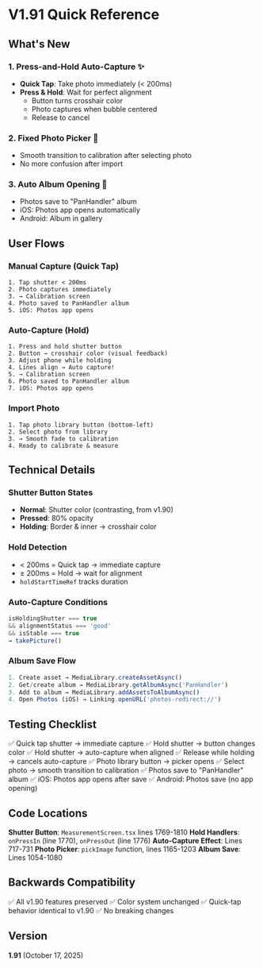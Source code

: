 # V1.91 Quick Reference

## What's New

### 1. Press-and-Hold Auto-Capture ✨
- **Quick Tap**: Take photo immediately (< 200ms)
- **Press & Hold**: Wait for perfect alignment
  - Button turns crosshair color
  - Photo captures when bubble centered
  - Release to cancel

### 2. Fixed Photo Picker 📸
- Smooth transition to calibration after selecting photo
- No more confusion after import

### 3. Auto Album Opening 📂
- Photos save to "PanHandler" album
- iOS: Photos app opens automatically
- Android: Album in gallery

## User Flows

### Manual Capture (Quick Tap)
```
1. Tap shutter < 200ms
2. Photo captures immediately
3. → Calibration screen
4. Photo saved to PanHandler album
5. iOS: Photos app opens
```

### Auto-Capture (Hold)
```
1. Press and hold shutter button
2. Button → crosshair color (visual feedback)
3. Adjust phone while holding
4. Lines align → Auto capture!
5. → Calibration screen
6. Photo saved to PanHandler album
7. iOS: Photos app opens
```

### Import Photo
```
1. Tap photo library button (bottom-left)
2. Select photo from library
3. → Smooth fade to calibration
4. Ready to calibrate & measure
```

## Technical Details

### Shutter Button States
- **Normal**: Shutter color (contrasting, from v1.90)
- **Pressed**: 80% opacity
- **Holding**: Border & inner → crosshair color

### Hold Detection
- < 200ms = Quick tap → immediate capture
- ≥ 200ms = Hold → wait for alignment
- `holdStartTimeRef` tracks duration

### Auto-Capture Conditions
```typescript
isHoldingShutter === true
&& alignmentStatus === 'good'
&& isStable === true
→ takePicture()
```

### Album Save Flow
```typescript
1. Create asset → MediaLibrary.createAssetAsync()
2. Get/create album → MediaLibrary.getAlbumAsync('PanHandler')
3. Add to album → MediaLibrary.addAssetsToAlbumAsync()
4. Open Photos (iOS) → Linking.openURL('photos-redirect://')
```

## Testing Checklist

✅ Quick tap shutter → immediate capture
✅ Hold shutter → button changes color
✅ Hold shutter → auto-capture when aligned
✅ Release while holding → cancels auto-capture
✅ Photo library button → picker opens
✅ Select photo → smooth transition to calibration
✅ Photos save to "PanHandler" album
✅ iOS: Photos app opens after save
✅ Android: Photos save (no app opening)

## Code Locations

**Shutter Button**: `MeasurementScreen.tsx` lines 1769-1810
**Hold Handlers**: `onPressIn` (line 1770), `onPressOut` (line 1776)
**Auto-Capture Effect**: Lines 717-731
**Photo Picker**: `pickImage` function, lines 1165-1203
**Album Save**: Lines 1054-1080

## Backwards Compatibility

✅ All v1.90 features preserved
✅ Color system unchanged
✅ Quick-tap behavior identical to v1.90
✅ No breaking changes

## Version
**1.91** (October 17, 2025)
